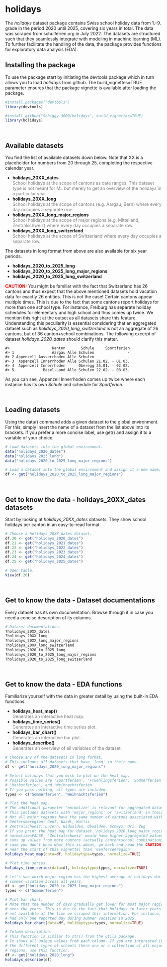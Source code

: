
<!-- README.md is generated from README.Rmd. Please edit that file -->

# holidays

<!-- badges: start -->
<!-- badges: end -->

The *holidays* dataset package contains Swiss school holiday data from
1.–9. grade in the period 2020 until 2025, covering six years in total.
The data was scraped from schulferien.org in July 2022. The datasets are
structured such that they seamlessly integrate with modeling in machine
learning (ML). To further facilitate the handling of the data, the
package provides functions for exploratory data analysis (EDA).

## Installing the package

To use the package start by initiating the devtools package which in
turn allows you to load *holidays* from github. The build_vignettes=TRUE
parameter ensures that the package vignette is available after loading
the package.

``` r
#install.packages("devtools")
library(devtools)

#install_github("Schiggy-3000/holidays", build_vignettes=TRUE)
library(holidays)
```

<br />

## Available datasets

You find the list of available datasets down below. Note that XX is a
placeholder for numbers from 20 through 25, completing the respective
calendar year.

-   **holidays_20XX_dates** <br> <span style="color: grey;">School
    holidays at the scope of cantons as date ranges. This dataset type
    is not meant for ML but merely to get an overview of the holidays in
    a particular year.</span>
-   **holidays_20XX_long** <br> <span style="color: grey;">School
    holidays at the scope of cantons (e.g. Aargau, Bern) where every day
    occupies a separate row.</span>
-   **holidays_20XX_long_major_regions** <br> <span
    style="color: grey;">School holidays at the scope of major regions
    (e.g. Mittelland, Zentralschweiz) where every day occupies a
    separate row.</span>
-   **holidays_20XX_long_switzerland** <br> <span
    style="color: grey;">School holidays at the scope of Switzerland
    where every day occupies a separate row.</span>

The datasets in long format from above are also available for six year
periods.

-   **holidays_2020_to_2025_long**
-   **holidays_2020_to_2025_long_major_regions**
-   **holidays_2020_to_2025_long_switzerland**

<span style="color: red;">**CAUTION:**</span> You might be familiar with
the fact that Switzerland has 26 cantons and thus expect that the above
mentioned datasets hold vacation data for exactly 26 entities. This is
not the case! Certain cantons appear multiple times. This is due to the
fact that some cantons report holidays for more than one school type.
For instance, Freiburg has separate holiday schedules for elementary and
high school and thus comes up twice. We mention this right at the outset
as all datasets share this feature. Understanding this peculiarity is
essential considering that an aggregated dataset such as
*holidays_2020_long_switzerland* is not an aggregate of 26 cantons, but
of 36 canton+school combinations. The following excerpt of dataset
*holidays_2020_dates* should clarify this matter.

    #>                   Kanton       Schule     Sportferien
    #> 1                 Aargau Alle Schulen               -
    #> 2 Appenzell Ausserrhoden Alle Schulen               -
    #> 3  Appenzell Innerrhoden Alle Schulen 21.02. - 01.03.
    #> 4  Appenzell Innerrhoden      Oberegg 25.01. - 02.02.
    #> 5             Basel-Land Alle Schulen 22.02. - 08.03.

As you can see, Appenzell Innerrhoden comes up twice where each instance
has its own *Schule* and schedule for *Sportferien*.

<br />

## Loading datasets

Using the data() command adds a given dataset to the global environment.
For this, simply insert the name of a dataset from the list above into
its brackets. If you prefer a more concise label, use get() and assign
it to a variable of your choice.

``` r
# Load datasets into the global environment.
data("holidays_2020_dates")
data("holidays_2023_long")
data("holidays_2020_to_2025_long_major_regions")

# Load a dataset into the global environment and assign it a new name.
df <- get("holidays_2020_to_2025_long_major_regions")
```

<br />

## Get to know the data - holidays_20XX_dates datasets

Start by looking at *holidays_20XX_dates* datasets. They show school
holidays per canton in an easy-to-read format.

``` r
# Choose a holidays_20XX_dates dataset.
df.20 <- get("holidays_2020_dates")
df.21 <- get("holidays_2021_dates")
df.22 <- get("holidays_2022_dates")
df.23 <- get("holidays_2023_dates")
df.24 <- get("holidays_2024_dates")
df.25 <- get("holidays_2025_dates")

# Open table.
View(df.20)
```

<br />

## Get to know the data - Dataset documentations

Every dataset has its own documentation. Browse through it in case you
need a concise description of its columns.

``` r
# Dataset documentations.
?holidays_20XX_dates
?holidays_20XX_long
?holidays_20XX_long_major_regions
?holidays_20XX_long_switzerland
?holidays_2020_to_2025_long
?holidays_2020_to_2025_long_major_regions
?holidays_2020_to_2025_long_switzerland
```

<br />

## Get to know the data - EDA functions

Familiarize yourself with the data in greater detail by using the
built-in EDA functions.

-   **holidays_heat_map()** <br> <span style="color: grey;">Generates an
    interactive heat map.</span>
-   **holidays_time_series()** <br> <span style="color: grey;">Generates
    an interactive time series plot.</span>
-   **holidays_bar_chart()** <br> <span style="color: grey;">Generates
    an interactive bar plot.</span>
-   **holidays_describe()** <br> <span style="color: grey;">Generates an
    overview of all variables of the dataset.</span>

``` r
# Choose any of the datasets in long format.
# This includes all datasets that have 'long' in their name.
df <- get("holidays_2020_long_major_regions")

# Select holidays that you wish to plot on the heat map.
# Possible values are 'Sportferien', 'Fruehlingsferien', 'Sommerferien',
# 'Herbstferien', and 'Weihnachtsferien'.
# If you pass nothing, all types are included.
types <- c("Sommerferien", "Weihnachtsferien")

# Plot the heat map.
# The additional parameter 'normalize' is relevant for aggregated datasets.
# This includes datasets with 'major_regions' or 'switzerland' in their name. 
# Not all major regions have the same number of cantons associated with them.
# Genferseeregion: Genf, Waadt, Wallis
# Zentralschweiz: Luzern, Nidwalden, Obwalden, Schwyz, Uri, Zug
# If you print the heat map for dataset 'holidays_2020_long_major_regions' with
# normalize=FALSE, 'Zentralschweiz' would have higher aggregated values as it
# sums up values from more cantons (actually canton+school combinations. In
# case you don't know what this is about, go back and read the CAUTION part 
# near the start of this vignette) than 'Genferseeregion'.
holidays_heat_map(data=df, holidaytype=types, normalize=TRUE)
```

``` r
# Plot time series.
holidays_time_series(data=df, holidaytype=types, normalize=TRUE)
```

``` r
# Let's see which major region has the highest average of holidays during
# summer vacation across all years.
df <- get("holidays_2020_to_2025_long_major_regions")
types <- c("Sommerferien")

# Plot bar chart.
# Note that the number of days gradually get lower for most major regions
# over the years. This is due to the fact that holidays in later years were
# not available at the time we scraped this information. For instance, Tessin
# had only one reported day during summer vacation in 2025.
holidays_bar_chart(data=df, holidaytype=types, normalize=TRUE)
```

``` r
# Column description.
# This function is similar to str() from the utils package.
# It shows all unique values from each column. If you are interested in
# the different types of schools there are or a collection of all major
# regions, use this function.
df <- get("holidays_2020_long")
holidays_describe(df)
```
